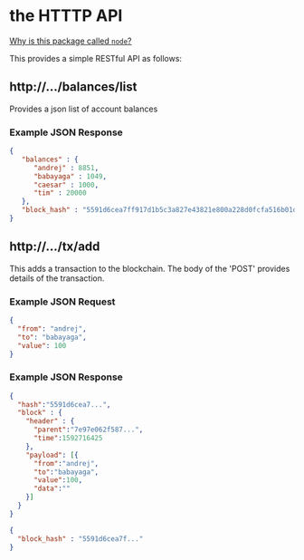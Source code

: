 # the HTTTP API

[Why is this package called `node`?](https://en.bitcoin.it/wiki/Full_node)
 
This provides a simple RESTful API as follows:

##  http://.../balances/list
Provides a json list of account balances
### Example JSON Response
```json
{
   "balances" : {
      "andrej" : 8851,
      "babayaga" : 1049,
      "caesar" : 1000,
      "tim" : 20000
   },
   "block_hash" : "5591d6cea7ff917d1b5c3a827e43821e800a228d0fcfa516b01d71e4c705919e"
}
```

##  http://.../tx/add
This adds a transaction to the blockchain.  The body of the 'POST' provides details of the transaction.
### Example JSON Request
```json
{
  "from": "andrej",
  "to": "babayaga",
  "value": 100
}
```
### Example JSON Response
```json
{
  "hash":"5591d6cea7...",
  "block" : {
    "header" : {
      "parent":"7e97e062f587...",
      "time":1592716425
    },
    "payload": [{
      "from":"andrej",
      "to":"babayaga",
      "value":100,
      "data":""
    }]
  }
}
```
```json
{
  "block_hash" : "5591d6cea7f..."
}
```
